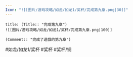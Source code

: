 ```yaml
---
Icon: "![[图片/游戏攻略/如龙/如龙1/奖杯/完成第九章.png|30]]"
---
```

```ad-common-bronze-trophy
title: (Title:: "完成第九章")
![[图片/游戏攻略/如龙/如龙1/奖杯/完成第九章.png|100]]

(Comment:: "完成了遊戲的第九章")
```

#如龙/如龙1/奖杯 #奖杯 #奖杯/铜
